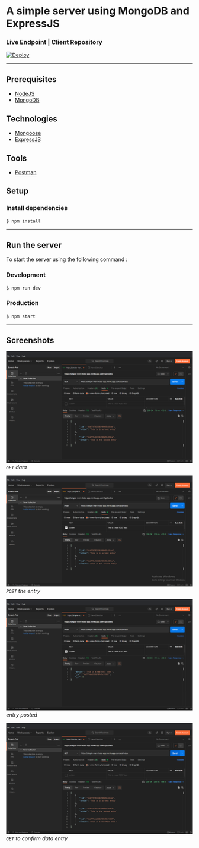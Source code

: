 A simple server using MongoDB and ExpressJS
==============
### [Live Endpoint](https://simple-mern-todo-app.herokuapp.com/api/todos) | [Client Repository](https://github.com/Finneasles/simple-todo-app-client)

[![Deploy](https://www.herokucdn.com/deploy/button.svg)](https://heroku.com/deploy) 

---
 
## Prerequisites 
*    [NodeJS](https://nodejs.org/en/)
*    [MongoDB](https://www.mongodb.com/atlas/database)

## Technologies 
*    [Mongoose](https://www.npmjs.com/package/mongoose)
*    [ExpressJS](https://expressjs.com/)


## Tools
*    [Postman](https://www.postman.com/downloads/)


## Setup 
### Install dependencies 
``` bash
$ npm install
```
 
---

## Run the server
To start the server using the following command :

### Development
``` bash
$ npm run dev
```

### Production
``` bash
$ npm start
```

 
---

## Screenshots 

![Get data screenshot](./screenshots/screenshot-1-img.png)
*`GET` data*


![Post screenshot](./screenshots/screenshot-2-img.png)
*`POST` the entry*


![Entry results screenshot](./screenshots/screenshot-3-img.png)
*entry posted*


![Confirmation get screenshot](./screenshots/screenshot-4-img.png)
*`GET` to confirm data entry*

